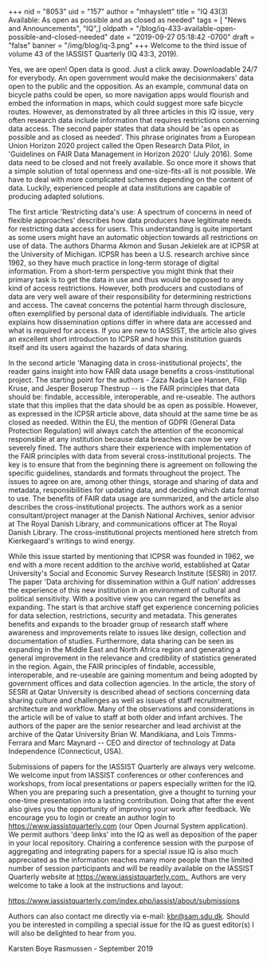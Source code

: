 +++
nid = "8053"
uid = "157"
author = "mhayslett"
title = "IQ 43(3) Available:  As open as possible and as closed as needed"
tags = [ "News and Announcements", "IQ",]
oldpath = "/blog/iq-433-available-open-possible-and-closed-needed"
date = "2019-09-27 05:18:42 -0700"
draft = "false"
banner = "/img/blog/iq-3.png"
+++
Welcome to the third issue of volume 43 of the IASSIST Quarterly (IQ
43:3, 2019).

Yes, we are open! Open data is good. Just a click away. Downloadable
24/7 for everybody. An open government would make the decisionmakers'
data open to the public and the opposition. As an example, communal data
on bicycle paths could be open, so more navigation apps would flourish
and embed the information in maps, which could suggest more safe bicycle
routes. However, as demonstrated by all three articles in this IQ issue,
very often research data include information that requires restrictions
concerning data access. The second paper states that data should be 'as
open as possible and as closed as needed'. This phrase originates from a
European Union Horizon 2020 project called the Open Research Data Pilot,
in 'Guidelines on FAIR Data Management in Horizon 2020' (July 2016).
Some data need to be closed and not freely available. So once more it
shows that a simple solution of total openness and one-size-fits-all is
not possible. We have to deal with more complicated schemes depending on
the content of data. Luckily, experienced people at data institutions
are capable of producing adapted solutions. 

The first article 'Restricting data's use: A spectrum of concerns in
need of flexible approaches' describes how data producers have
legitimate needs for restricting data access for users. This
understanding is quite important as some users might have an automatic
objection towards all restrictions on use of data. The authors Dharma
Akmon and Susan Jekielek are at ICPSR at the University of Michigan.
ICPSR has been a U.S. research archive since 1962, so they have much
practice in long-term storage of digital information. From a short-term
perspective you might think that their primary task is to get the data
in use and thus would be opposed to any kind of access restrictions.
However, both producers and custodians of data are very well aware of
their responsibility for determining restrictions and access. The caveat
concerns the potential harm through disclosure, often exemplified by
personal data of identifiable individuals. The article explains how
dissemination options differ in where data are accessed and what is
required for access. If you are new to IASSIST, the article also gives
an excellent short introduction to ICPSR and how this institution guards
itself and its users against the hazards of data sharing.

In the second article 'Managing data in cross-institutional projects',
the reader gains insight into how FAIR data usage benefits a
cross-institutional project. The starting point for the authors - Zaza
Nadja Lee Hansen, Filip Kruse, and Jesper Boserup Thestrup -- is the
FAIR principles that data should be: findable, accessible,
interoperable, and re-useable. The authors state that this implies that
the data should be as open as possible. However, as expressed in the
ICPSR article above, data should at the same time be as closed as
needed. Within the EU, the mention of GDPR (General Data Protection
Regulation) will always catch the attention of the economical
responsible at any institution because data breaches can now be very
severely fined. The authors share their experience with implementation
of the FAIR principles with data from several cross-institutional
projects. The key is to ensure that from the beginning there is
agreement on following the specific guidelines, standards and formats
throughout the project. The issues to agree on are, among other things,
storage and sharing of data and metadata, responsibilities for updating
data, and deciding which data format to use. The benefits of FAIR data
usage are summarized, and the article also describes the
cross-institutional projects. The authors work as a senior
consultant/project manager at the Danish National Archives, senior
advisor at The Royal Danish Library, and communications officer at The
Royal Danish Library. The cross-institutional projects mentioned here
stretch from Kierkegaard's writings to wind energy.

While this issue started by mentioning that ICPSR was founded in 1962,
we end with a more recent addition to the archive world, established at
Qatar University's Social and Economic Survey Research Institute (SESRI)
in 2017. The paper 'Data archiving for dissemination within a Gulf
nation' addresses the experience of this new institution in an
environment of cultural and political sensitivity. With a positive view
you can regard the benefits as expanding. The start is that archive
staff get experience concerning policies for data selection,
restrictions, security and metadata. This generates benefits and expands
to the broader group of research staff where awareness and improvements
relate to issues like design, collection and documentation of studies.
Furthermore, data sharing can be seen as expanding in the Middle East
and North Africa region and generating a general improvement in the
relevance and credibility of statistics generated in the region. Again,
the FAIR principles of findable, accessible, interoperable, and
re-useable are gaining momentum and being adopted by government offices
and data collection agencies. In the article, the story of SESRI at
Qatar University is described ahead of sections concerning data sharing
culture and challenges as well as issues of staff recruitment,
architecture and workflow. Many of the observations and considerations
in the article will be of value to staff at both older and infant
archives. The authors of the paper are the senior researcher and lead
archivist at the archive of the Qatar University Brian W. Mandikiana,
and Lois Timms-Ferrara and Marc Maynard -- CEO and director of
technology at Data Independence (Connecticut, USA). 

Submissions of papers for the IASSIST Quarterly are always very welcome.
We welcome input from IASSIST conferences or other conferences and
workshops, from local presentations or papers especially written for the
IQ. When you are preparing such a presentation, give a thought to
turning your one-time presentation into a lasting contribution. Doing
that after the event also gives you the opportunity of improving your
work after feedback. We encourage you to login or create an author login
to https://www.iassistquarterly.com (our Open Journal System
application). We permit authors 'deep links' into the IQ as well as
deposition of the paper in your local repository. Chairing a conference
session with the purpose of aggregating and integrating papers for a
special issue IQ is also much appreciated as the information reaches
many more people than the limited number of session participants and
will be readily available on the IASSIST Quarterly website at
https://www.iassistquarterly.com.  Authors are very welcome to take a
look at the instructions and layout:

<https://www.iassistquarterly.com/index.php/iassist/about/submissions>

Authors can also contact me directly via e-mail: <kbr@sam.sdu.dk>.
Should you be interested in compiling a special issue for the IQ as
guest editor(s) I will also be delighted to hear from you.

Karsten Boye Rasmussen - September 2019
